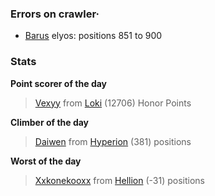 ### Errors on crawler·
- [Barus](/#/ranking/Barus) elyos: positions 851 to 900


### Stats

**Point scorer of the day**
>[Vexyy](/#/character/Loki/1044746) from [Loki](/#/ranking/Loki)  (12706) Honor Points


**Climber of the day**
>[Daiwen](/#/character/Hyperion/284445) from [Hyperion](/#/ranking/Hyperion)  (381) positions


**Worst of the day**
>[Xxkonekooxx](/#/character/Hellion/924123) from [Hellion](/#/ranking/Hellion)  (-31) positions


